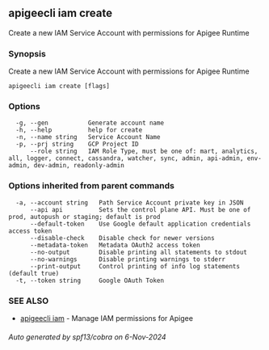 ## apigeecli iam create

Create a new IAM Service Account with permissions for Apigee Runtime

### Synopsis

Create a new IAM Service Account with permissions for Apigee Runtime

```
apigeecli iam create [flags]
```

### Options

```
  -g, --gen           Generate account name
  -h, --help          help for create
  -n, --name string   Service Account Name
  -p, --prj string    GCP Project ID
      --role string   IAM Role Type, must be one of: mart, analytics, all, logger, connect, cassandra, watcher, sync, admin, api-admin, env-admin, dev-admin, readonly-admin
```

### Options inherited from parent commands

```
  -a, --account string   Path Service Account private key in JSON
      --api api          Sets the control plane API. Must be one of prod, autopush or staging; default is prod
      --default-token    Use Google default application credentials access token
      --disable-check    Disable check for newer versions
      --metadata-token   Metadata OAuth2 access token
      --no-output        Disable printing all statements to stdout
      --no-warnings      Disable printing warnings to stderr
      --print-output     Control printing of info log statements (default true)
  -t, --token string     Google OAuth Token
```

### SEE ALSO

* [apigeecli iam](apigeecli_iam.md)	 - Manage IAM permissions for Apigee

###### Auto generated by spf13/cobra on 6-Nov-2024
